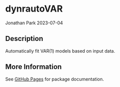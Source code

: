 dynrautoVAR
================
Jonathan Park
2023-07-04

<!-- README.md is generated from README.Rmd. Please edit that file -->

## Description

Automatically fit VAR(1) models based on input data.

## More Information

See [GitHub Pages](https://jeksterslab.github.io/dynrautoVAR) for
package documentation.
